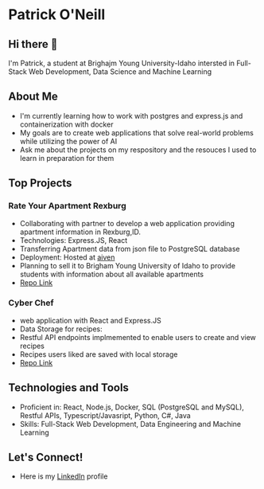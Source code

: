 # Patrick O'Neill

## Hi there 👋

I'm Patrick, a student at Brighajm Young University-Idaho intersted in Full-Stack Web Development, Data Science and Machine Learning

## About Me 
- I'm currently learning how to work with postgres and express.js and containerization with docker
- My goals are to create web applications that solve real-world problems while utilizing the power of AI
- Ask me about the projects on my respository and the resouces I used to learn in preparation for them

## Top Projects 

### Rate Your Apartment Rexburg 
-  Collaborating with partner to develop a web application providing apartment information in Rexburg,ID. 
-  Technologies: Express.JS, React 
-  Transferring Apartment data from json file to PostgreSQL database
-  Deployment: Hosted at [aiven](https://aiven.io/)
-  Planning to sell it to Brigham Young University of Idaho to provide students with information about all available apartments
-  [Repo Link](https://github.com/patoneill24/RateYourApartmentV2)

### Cyber Chef  
- web application with React and Express.JS
- Data Storage for recipes: 
- Restful API endpoints implmemented to enable users to create and view recipes
- Recipes users liked are saved with local storage 
- [Repo Link](https://github.com/patoneill24/CyberChef)

## Technologies and Tools

- Proficient in: React, Node.js, Docker, SQL (PostgreSQL and MySQL), Restful APIs, Typescript/Javasript, Python, C#, Java
- Skills: Full-Stack Web Development, Data Engineering and Machine Learning

## Let's Connect! 
- Here is my [LinkedIn](www.linkedin.com/in/p-oneill) profile

